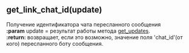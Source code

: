 ## get_link_chat_id(update)
Получение идентификатора чата пересланного сообщения  
**:param** update = результат работы метода [get_updates](get_updates.md).   
**:return:** возвращает, если это возможно, значение поля 'chat_id'(от кого) пересланного боту сообщения.
